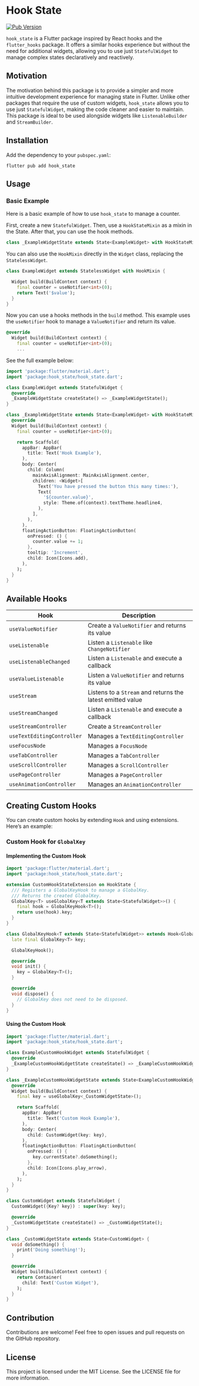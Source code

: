 
# Hook State

[![Pub Version](https://img.shields.io/pub/v/hook_state.svg)](https://pub.dev/packages/hook_state)

`hook_state` is a Flutter package inspired by React hooks and the `flutter_hooks` package. It offers a similar hooks experience but without the need for additional widgets, allowing you to use just `StatefulWidget` to manage complex states declaratively and reactively.

## Motivation

The motivation behind this package is to provide a simpler and more intuitive development experience for managing state in Flutter. Unlike other packages that require the use of custom widgets, `hook_state` allows you to use just `StatefulWidget`, making the code cleaner and easier to maintain. This package is ideal to be used alongside widgets like `ListenableBuilder` and `StreamBuilder`.

## Installation

Add the dependency to your `pubspec.yaml`:

```
flutter pub add hook_state
```

## Usage

### Basic Example

Here is a basic example of how to use `hook_state` to manage a counter.

First, create a new `StatefulWidget`. Then, use a `HookStateMixin` as a mixin in the State.
After that, you can use the hook methods.

```dart
class _ExampleWidgetState extends State<ExampleWidget> with HookStateMixin {
```

You can also use the `HookMixin` directly in the `Widget` class, replacing the `StatelessWidget`.

```dart
class ExampleWidget extends StatelessWidget with HookMixin {

  Widget build(BuildContext context) {
    final counter = useNotifier<int>(0);
    return Text('$value');
  }
}
```

Now you can use a hooks methods in the `build` method.
This example uses the `useNotifier` hook to manage a `ValueNotifier` and return its value.

```dart
@override
  Widget build(BuildContext context) {
    final counter = useNotifier<int>(0);
    ...
```
See the full example below:

```dart
import 'package:flutter/material.dart';
import 'package:hook_state/hook_state.dart';

class ExampleWidget extends StatefulWidget {
  @override
  _ExampleWidgetState createState() => _ExampleWidgetState();
}

class _ExampleWidgetState extends State<ExampleWidget> with HookStateMixin {
  @override
  Widget build(BuildContext context) {
    final counter = useNotifier<int>(0);

    return Scaffold(
      appBar: AppBar(
        title: Text('Hook Example'),
      ),
      body: Center(
        child: Column(
          mainAxisAlignment: MainAxisAlignment.center,
          children: <Widget>[
            Text('You have pressed the button this many times:'),
            Text(
              '${counter.value}',
              style: Theme.of(context).textTheme.headline4,
            ),
          ],
        ),
      ),
      floatingActionButton: FloatingActionButton(
        onPressed: () {
          counter.value += 1;
        },
        tooltip: 'Increment',
        child: Icon(Icons.add),
      ),
    );
  }
}
```

## Available Hooks

| Hook                       | Description                                                |
|----------------------------|------------------------------------------------------------|
| `useValueNotifier`         | Create a `ValueNotifier` and returns its value             |
| `useListenable`            | Listen a `Listenable` like `ChangeNotifier`                |
| `useListenableChanged`     | Listen a `Listenable` and execute a callback               |
| `useValueListenable`       | Listen a `ValueNotifier` and returns its value             |
| `useStream`                | Listens to a `Stream` and returns the latest emitted value |
| `useStreamChanged`         | Listen a `Listenable` and execute a callback               |
| `useStreamController`      | Create a `StreamController`                                |
| `useTextEditingController` | Manages a `TextEditingController`                          |
| `useFocusNode`             | Manages a `FocusNode`                                      |
| `useTabController`         | Manages a `TabController`                                  |
| `useScrollController`      | Manages a `ScrollController`                               |
| `usePageController`        | Manages a `PageController`                                 |
| `useAnimationController`   | Manages an `AnimationController`                           |

## Creating Custom Hooks

You can create custom hooks by extending `Hook` and using extensions. Here’s an example:

### Custom Hook for `GlobalKey`

#### Implementing the Custom Hook

```dart
import 'package:flutter/material.dart';
import 'package:hook_state/hook_state.dart';

extension CustomHookStateExtension on HookState {
  /// Registers a GlobalKeyHook to manage a GlobalKey.
  /// Returns the created GlobalKey.
  GlobalKey<T> useGlobalKey<T extends State<StatefulWidget>>() {
    final hook = GlobalKeyHook<T>();
    return use(hook).key;
  }
}

class GlobalKeyHook<T extends State<StatefulWidget>> extends Hook<GlobalKey<T>> {
  late final GlobalKey<T> key;

  GlobalKeyHook();

  @override
  void init() {
    key = GlobalKey<T>();
  }

  @override
  void dispose() {
    // GlobalKey does not need to be disposed.
  }
}
```

#### Using the Custom Hook

```dart
import 'package:flutter/material.dart';
import 'package:hook_state/hook_state.dart';

class ExampleCustomHookWidget extends StatefulWidget {
  @override
  _ExampleCustomHookWidgetState createState() => _ExampleCustomHookWidgetState();
}

class _ExampleCustomHookWidgetState extends State<ExampleCustomHookWidget> with HookStateMixin {
  @override
  Widget build(BuildContext context) {
    final key = useGlobalKey<_CustomWidgetState>();

    return Scaffold(
      appBar: AppBar(
        title: Text('Custom Hook Example'),
      ),
      body: Center(
        child: CustomWidget(key: key),
      ),
      floatingActionButton: FloatingActionButton(
        onPressed: () {
          key.currentState?.doSomething();
        },
        child: Icon(Icons.play_arrow),
      ),
    );
  }
}

class CustomWidget extends StatefulWidget {
  CustomWidget({Key? key}) : super(key: key);

  @override
  _CustomWidgetState createState() => _CustomWidgetState();
}

class _CustomWidgetState extends State<CustomWidget> {
  void doSomething() {
    print('Doing something!');
  }

  @override
  Widget build(BuildContext context) {
    return Container(
      child: Text('Custom Widget'),
    );
  }
}
```


## Contribution

Contributions are welcome! Feel free to open issues and pull requests on the GitHub repository.

## License

This project is licensed under the MIT License. See the LICENSE file for more information.

